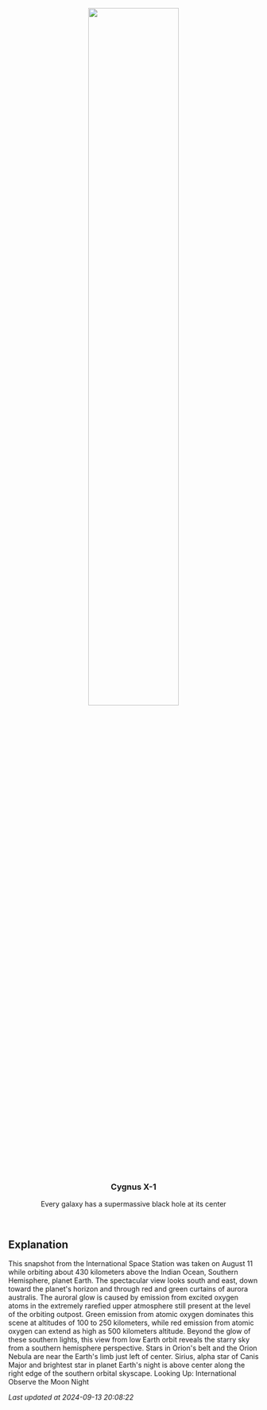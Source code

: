 <p align='center'>
    <img src='https://apod.nasa.gov/apod/image/2409/iss071e564695_1024.jpg' width='60%' />
    <h3 align="center">Cygnus X-1</h3>
    <p align="center">Every galaxy has a supermassive black hole at its center</p>
</p>
<br/>

Explanation
--
This snapshot from the International Space Station was taken on August 11 while orbiting about 430 kilometers above the Indian Ocean, Southern Hemisphere, planet Earth. The spectacular view looks south and east, down toward the planet's horizon and through red and green curtains of aurora australis. The auroral glow is caused by emission from excited oxygen atoms in the extremely rarefied upper atmosphere still present at the level of the orbiting outpost. Green emission from atomic oxygen dominates this scene at altitudes of 100 to 250 kilometers, while red emission from atomic oxygen can extend as high as 500 kilometers altitude. Beyond the glow of these southern lights, this view from low Earth orbit reveals the starry sky from a southern hemisphere perspective. Stars in Orion's belt and the Orion Nebula are near the Earth's limb just left of center. Sirius, alpha star of Canis Major and brightest star in planet Earth's night is above center along the right edge of the southern orbital skyscape.  Looking Up: International Observe the Moon Night


*Last updated at 2024-09-13 20:08:22*
